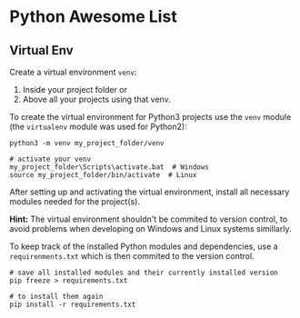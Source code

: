 # Python Awesome List

## Virtual Env

Create a virtual environment `venv`:

1. Inside your project folder or
2. Above all your projects using that venv.

To create the virtual environment for Python3 projects use the `venv` module 
(the `virtualenv` module was used for Python2):

```
python3 -m venv my_project_folder/venv

# activate your venv
my_project_folder\Scripts\activate.bat  # Windows
source my_project_folder/bin/activate  # Linux
```

After setting up and activating the virtual environment, 
install all necessary modules needed for the project(s).

**Hint:** 
The virtual environment shouldn't be commited to version control, 
to avoid problems when developing on Windows and Linux systems simillarly.

To keep track of the installed Python modules and dependencies,
use a `requirenments.txt` which is then commited to the version control.

```
# save all installed modules and their currently installed version
pip freeze > requirements.txt

# to install them again
pip install -r requirements.txt
```


